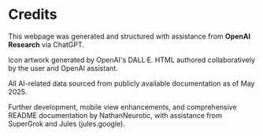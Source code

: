 # Credits

This webpage was generated and structured with assistance from **OpenAI Research** via ChatGPT.

Icon artwork generated by OpenAI's DALL·E. HTML authored collaboratively by the user and OpenAI assistant.

All AI-related data sourced from publicly available documentation as of May 2025.

Further development, mobile view enhancements, and comprehensive README documentation by NathanNeurotic, with assistance from SuperGrok and Jules (jules.google).

